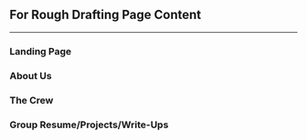 ## For Rough Drafting Page Content
---
### Landing Page

### About Us

### The Crew

### Group Resume/Projects/Write-Ups